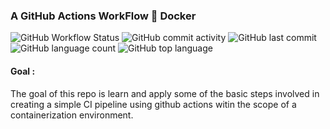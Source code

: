﻿### A GitHub Actions WorkFlow 🤝 Docker
 
![GitHub Workflow Status](https://img.shields.io/github/actions/workflow/status/Phinehas-1/github-actions-with-docker-v1/main.yml?style=plastic) ![GitHub commit activity](https://img.shields.io/github/commit-activity/m/Phinehas-1/github-actions-with-docker-v1?style=plastic) ![GitHub last commit](https://img.shields.io/github/last-commit/Phinehas-1/github-actions-with-docker-v1?style=plastic) ![GitHub language count](https://img.shields.io/github/languages/count/Phinehas-1/github-actions-with-docker-v1?style=plastic) ![GitHub top language](https://img.shields.io/github/languages/top/Phinehas-1/github-actions-with-docker-v1?color=green&label=Java&style=plastic)

#### Goal :
The goal of this repo is learn and apply some of the basic steps involved in creating a simple CI pipeline using github actions witin the scope of a containerization environment.
